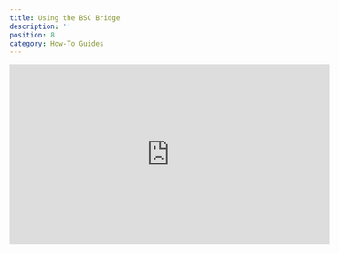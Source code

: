 ```yaml
---
title: Using the BSC Bridge
description: ''
position: 8
category: How-To Guides
---
```


<iframe width="560" height="315" src="https://www.youtube-nocookie.com/embed/gTU__t3g97k" class="video-container" title="YouTube video player" frameborder="0" allow="accelerometer; autoplay; clipboard-write; encrypted-media; gyroscope; picture-in-picture" allowfullscreen></iframe>
